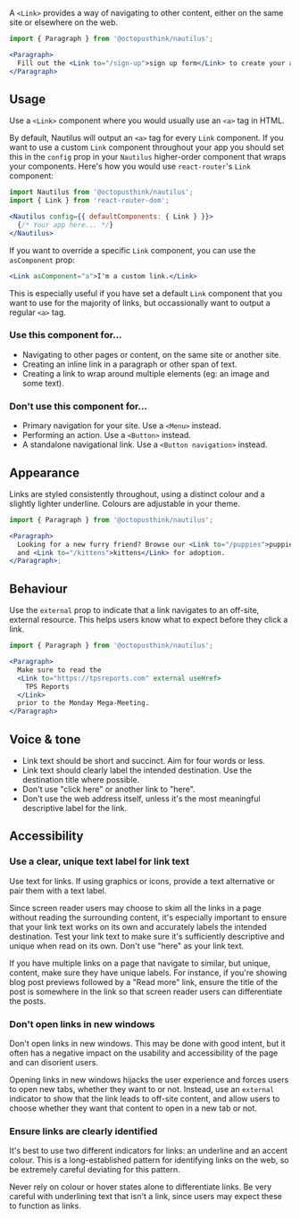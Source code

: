 A `<Link>` provides a way of navigating to other content, either on the same site or elsewhere on the web.

```jsx
import { Paragraph } from '@octopusthink/nautilus';

<Paragraph>
  Fill out the <Link to="/sign-up">sign up form</Link> to create your account.
</Paragraph>
```

## Usage

Use a `<Link>` component where you would usually use an `<a>` tag in HTML.

By default, Nautilus will output an `<a>` tag for every `Link` component. If you want to use a custom `Link` component throughout your app you should set this in the `config` prop in your `Nautilus` higher-order component that wraps your components. Here's how you would use `react-router`'s `Link` component:

```jsx
import Nautilus from '@octopusthink/nautilus';
import { Link } from 'react-router-dom';

<Nautilus config={{ defaultComponents: { Link } }}>
  {/* Your app here... */}
</Nautilus>
```

If you want to override a specific `Link` component, you can use the `asComponent` prop:

```jsx
<Link asComponent="a">I'm a custom link.</Link>
```

This is especially useful if you have set a default `Link` component that you want to use for the majority of links, but occassionally want to output a regular `<a>` tag.

### Use this component for...

- Navigating to other pages or content, on the same site or another site.
- Creating an inline link in a paragraph or other span of text.
- Creating a link to wrap around multiple elements (eg: an image and some text).

### Don't use this component for...

- Primary navigation for your site. Use a `<Menu>` instead.
- Performing an action. Use a `<Button>` instead.
- A standalone navigational link. Use a `<Button navigation>` instead.

## Appearance

Links are styled consistently throughout, using a distinct colour and a slightly lighter underline. Colours are adjustable in your theme.

```jsx
import { Paragraph } from '@octopusthink/nautilus';

<Paragraph>
  Looking for a new furry friend? Browse our <Link to="/puppies">puppies</Link>{' '}
  and <Link to="/kittens">kittens</Link> for adoption.
</Paragraph>;
```

## Behaviour

Use the `external` prop to indicate that a link navigates to an off-site, external resource. This helps users know what to expect before they click a link.

```jsx
import { Paragraph } from '@octopusthink/nautilus';

<Paragraph>
  Make sure to read the
  <Link to="https://tpsreports.com" external useHref>
    TPS Reports
  </Link>
  prior to the Monday Mega-Meeting.
</Paragraph>
```

## Voice & tone

- Link text should be short and succinct. Aim for four words or less.
- Link text should clearly label the intended destination. Use the destination title where possible.
- Don't use "click here" or another link to "here".
- Don't use the web address itself, unless it's the most meaningful descriptive label for the link.

## Accessibility

### Use a clear, unique text label for link text

Use text for links. If using graphics or icons, provide a text alternative or pair them with a text label.

Since screen reader users may choose to skim all the links in a page without reading the surrounding content, it's especially important to ensure that your link text works on its own and accurately labels the intended destination. Test your link text to make sure it's sufficiently descriptive and unique when read on its own. Don't use "here" as your link text.

If you have multiple links on a page that navigate to similar, but unique, content, make sure they have unique labels. For instance, if you're showing blog post previews followed by a "Read more" link, ensure the title of the post is somewhere in the link so that screen reader users can differentiate the posts.

### Don't open links in new windows

Don't open links in new windows. This may be done with good intent, but it often has a negative impact on the usability and accessibility of the page and can disorient users.

Opening links in new windows hijacks the user experience and forces users to open new tabs, whether they want to or not. Instead, use an `external` indicator to show that the link leads to off-site content, and allow users to choose whether they want that content to open in a new tab or not.

### Ensure links are clearly identified

It's best to use two different indicators for links: an underline and an accent colour. This is a long-established pattern for identifying links on the web, so be extremely careful deviating for this pattern.

Never rely on colour or hover states alone to differentiate links. Be very careful with underlining text that isn't a link, since users may expect these to function as links.
